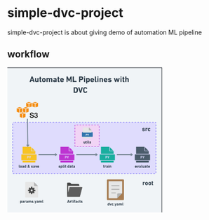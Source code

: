 # simple-dvc-project
simple-dvc-project is about giving demo of automation ML pipeline


## workflow

<img src= "others/imgs/capture.png" alt="workflow" width="70%">